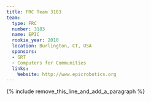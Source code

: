```yaml
---
title: FRC Team 3183
team:
  type: FRC
  number: 3183
  name: EPIC
  rookie_year: 2010
  location: Burlington, CT, USA
  sponsors:
  - SRT
  - Computers for Communities
  links:
    Website: http://www.epicrobotics.org
---
```


{% include remove_this_line_and_add_a_paragraph %}